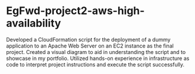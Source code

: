 # EgFwd-project2-aws-high-availability

Developed a CloudFormation script for the deployment of a dummy application to an Apache Web Server on an EC2 instance as the final project. Created a visual diagram to aid in understanding the script and to showcase in my portfolio. Utilized hands-on experience in infrastructure as code to interpret project instructions and execute the script successfully.
